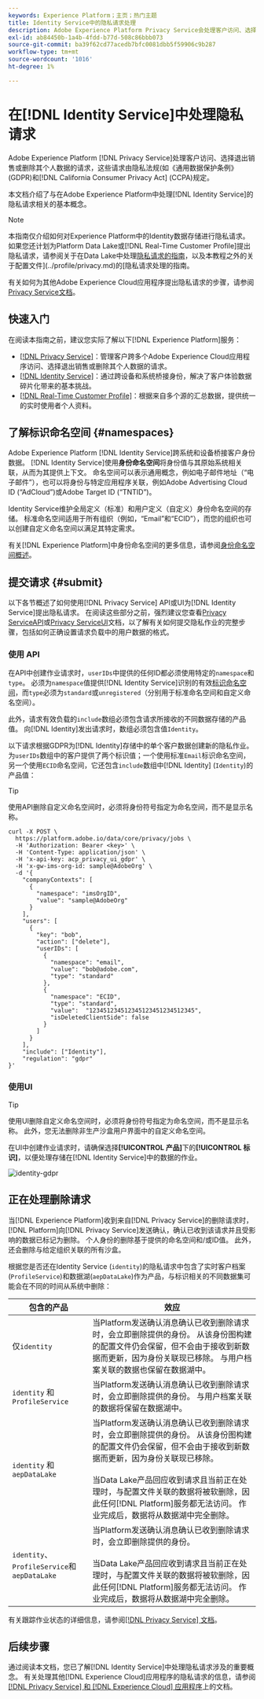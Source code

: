 ```yaml
---
keywords: Experience Platform；主页；热门主题
title: Identity Service中的隐私请求处理
description: Adobe Experience Platform Privacy Service会处理客户访问、选择退出销售或删除其个人数据的请求，如大量隐私法规所述。 本文档介绍了与处理Identity Service的隐私请求相关的基本概念。
exl-id: ab84450b-1a4b-4fdd-b77d-508c86bbb073
source-git-commit: ba39f62cd77acedb7bfc0081dbb5f59906c9b287
workflow-type: tm+mt
source-wordcount: '1016'
ht-degree: 1%

---
```


# 在[!DNL Identity Service]中处理隐私请求

Adobe Experience Platform [!DNL Privacy Service]处理客户访问、选择退出销售或删除其个人数据的请求，这些请求由隐私法规(如《通用数据保护条例》(GDPR)和[!DNL California Consumer Privacy Act] (CCPA)规定。

本文档介绍了与在Adobe Experience Platform中处理[!DNL Identity Service]的隐私请求相关的基本概念。

>[!NOTE]
>
>本指南仅介绍如何对Experience Platform中的Identity数据存储进行隐私请求。 如果您还计划为Platform Data Lake或[!DNL Real-Time Customer Profile]提出隐私请求，请参阅关于在Data Lake中处理[隐私请求的指南](../catalog/privacy.md)，以及本教程之外的关于配置文件](../profile/privacy.md)的[隐私请求处理的指南。
>
>有关如何为其他Adobe Experience Cloud应用程序提出隐私请求的步骤，请参阅[Privacy Service文档](../privacy-service/experience-cloud-apps.md)。

## 快速入门

在阅读本指南之前，建议您实际了解以下[!DNL Experience Platform]服务：

* [[!DNL Privacy Service]](../privacy-service/home.md)：管理客户跨多个Adobe Experience Cloud应用程序访问、选择退出销售或删除其个人数据的请求。
* [[!DNL Identity Service]](../identity-service/home.md)：通过跨设备和系统桥接身份，解决了客户体验数据碎片化带来的基本挑战。
* [[!DNL Real-Time Customer Profile]](home.md)：根据来自多个源的汇总数据，提供统一的实时使用者个人资料。

## 了解标识命名空间 {#namespaces}

Adobe Experience Platform [!DNL Identity Service]跨系统和设备桥接客户身份数据。 [!DNL Identity Service]使用&#x200B;**身份命名空间**&#x200B;将身份值与其原始系统相关联，从而为其提供上下文。 命名空间可以表示通用概念，例如电子邮件地址（“电子邮件”），也可以将身份与特定应用程序关联，例如Adobe Advertising Cloud ID (“AdCloud”)或Adobe Target ID (“TNTID”)。

Identity Service维护全局定义（标准）和用户定义（自定义）身份命名空间的存储。 标准命名空间适用于所有组织（例如，“Email”和“ECID”），而您的组织也可以创建自定义命名空间以满足其特定需求。

有关[!DNL Experience Platform]中身份命名空间的更多信息，请参阅[身份命名空间概述](../identity-service/features/namespaces.md)。

## 提交请求 {#submit}

以下各节概述了如何使用[!DNL Privacy Service] API或UI为[!DNL Identity Service]提出隐私请求。 在阅读这些部分之前，强烈建议您查看[Privacy ServiceAPI](../privacy-service/api/getting-started.md)或[Privacy ServiceUI](../privacy-service/ui/overview.md)文档，以了解有关如何提交隐私作业的完整步骤，包括如何正确设置请求负载中的用户数据的格式。

### 使用 API

在API中创建作业请求时，`userIDs`中提供的任何ID都必须使用特定的`namespace`和`type`。 必须为`namespace`值提供[!DNL Identity Service]识别的有效[标识命名空间](#namespaces)，而`type`必须为`standard`或`unregistered`（分别用于标准命名空间和自定义命名空间）。

此外，请求有效负载的`include`数组必须包含请求所接收的不同数据存储的产品值。 向[!DNL Identity]发出请求时，数组必须包含值`Identity`。

以下请求根据GDPR为[!DNL Identity]存储中的单个客户数据创建新的隐私作业。 为`userIDs`数组中的客户提供了两个标识值；一个使用标准`Email`标识命名空间，另一个使用`ECID`命名空间，它还包含`include`数组中[!DNL Identity] (`Identity`)的产品值：

>[!TIP]
>
>使用API删除自定义命名空间时，必须将身份符号指定为命名空间，而不是显示名称。

```shell
curl -X POST \
  https://platform.adobe.io/data/core/privacy/jobs \
  -H 'Authorization: Bearer <key>' \
  -H 'Content-Type: application/json' \
  -H 'x-api-key: acp_privacy_ui_gdpr' \
  -H 'x-gw-ims-org-id: sample@AdobeOrg' \
  -d '{
    "companyContexts": [
      {
        "namespace": "imsOrgID",
        "value": "sample@AdobeOrg"
      }
    ],
    "users": [
      {
        "key": "bob",
        "action": ["delete"],
        "userIDs": [
          {
            "namespace": "email",
            "value": "bob@adobe.com",
            "type": "standard"
          },
          {
            "namespace": "ECID",
            "type": "standard",
            "value":  "123451234512345123451234512345",
            "isDeletedClientSide": false
          }
        ]
      }
    ],
    "include": ["Identity"],
    "regulation": "gdpr"
}'
```

### 使用UI

>[!TIP]
>
>使用UI删除自定义命名空间时，必须将身份符号指定为命名空间，而不是显示名称。 此外，您无法删除非生产沙盒用户界面中的自定义命名空间。

在UI中创建作业请求时，请确保选择&#x200B;**[!UICONTROL 产品]**&#x200B;下的&#x200B;**[!UICONTROL 标识]**，以便处理存储在[!DNL Identity Service]中的数据的作业。

![identity-gdpr](./images/identity-gdpr.png)

## 正在处理删除请求

当[!DNL Experience Platform]收到来自[!DNL Privacy Service]的删除请求时，[!DNL Platform]向[!DNL Privacy Service]发送确认，确认已收到该请求并且受影响的数据已标记为删除。 个人身份的删除基于提供的命名空间和/或ID值。 此外，还会删除与给定组织关联的所有沙盒。

根据您是否还在Identity Service (`identity`)的隐私请求中包含了实时客户档案(`ProfileService`)和数据湖(`aepDataLake`)作为产品，与标识相关的不同数据集可能会在不同的时间从系统中删除：

| 包含的产品 | 效应 |
| --- | --- |
| 仅`identity` | 当Platform发送确认消息确认已收到删除请求时，会立即删除提供的身份。 从该身份图构建的配置文件仍会保留，但不会由于接收到新数据而更新，因为身份关联现已移除。 与用户档案关联的数据也保留在数据湖中。 |
| `identity` 和 `ProfileService` | 当Platform发送确认消息确认已收到删除请求时，会立即删除提供的身份。 与用户档案关联的数据将保留在数据湖中。 |
| `identity` 和 `aepDataLake` | 当Platform发送确认消息确认已收到删除请求时，会立即删除提供的身份。 从该身份图构建的配置文件仍会保留，但不会由于接收到新数据而更新，因为身份关联现已移除。<br><br>当Data Lake产品回应收到请求且当前正在处理时，与配置文件关联的数据将被软删除，因此任何[!DNL Platform]服务都无法访问。 作业完成后，数据将从数据湖中完全删除。 |
| `identity`、`ProfileService`和`aepDataLake` | 当Platform发送确认消息确认已收到删除请求时，会立即删除提供的身份。<br><br>当Data Lake产品回应收到请求且当前正在处理时，与配置文件关联的数据将被软删除，因此任何[!DNL Platform]服务都无法访问。 作业完成后，数据将从数据湖中完全删除。 |

有关跟踪作业状态的详细信息，请参阅[[!DNL Privacy Service] 文档](../privacy-service/home.md#monitor)。

## 后续步骤

通过阅读本文档，您已了解[!DNL Identity Service]中处理隐私请求涉及的重要概念。 有关处理其他[!DNL Experience Cloud]应用程序的隐私请求的信息，请参阅[[!DNL Privacy Service] 和 [!DNL Experience Cloud] 应用程序](../privacy-service/experience-cloud-apps.md)上的文档。
